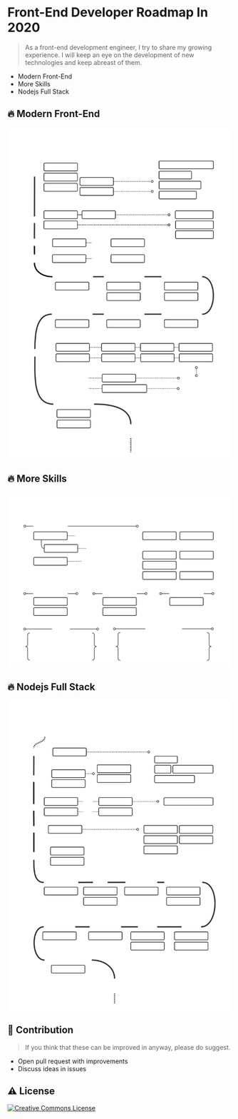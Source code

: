 
# Front-End Developer Roadmap In 2020

> As a front-end development engineer, I try to share my growing experience.
I will keep an eye on the development of new technologies and keep abreast of them.

* Modern Front-End
* More Skills
* Nodejs Full Stack

## 🔥 Modern Front-End

![Front-End Developer Roadmap](./images/frontend.svg)

## 🔥 More Skills

![Full Stack Developer Roadmap](./images/moreskill.svg)

## 🔥 Nodejs Full Stack

![Full Stack Developer Roadmap](./images/fullstack.svg)


## 🤝 Contribution

> If you think that these can be improved in anyway, please do suggest.

* Open pull request with improvements
* Discuss ideas in issues


 ## ⚠ License

<a rel="license" href="http://creativecommons.org/licenses/by-nc-nd/3.0/"><img alt="Creative Commons License" style="border-width:0" src="https://i.creativecommons.org/l/by-nc-nd/3.0/88x31.png" /></a>

